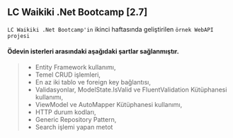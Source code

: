 ## LC Waikiki .Net Bootcamp [2.7]
`LC Waikiki .Net Bootcamp'in` ikinci haftasında geliştirilen `örnek WebAPI projesi`

#### Ödevin isterleri arasındaki aşağıdaki şartlar sağlanmıştır.

> * Entity Framework kullanımı,
> * Temel CRUD işlemleri,
> * En az iki tablo ve foreign key bağlantısı,
> * Validasyonlar, ModelState.IsValid ve FluentValidation Kütüphanesi kullanımı,
> * ViewModel ve AutoMapper Kütüphanesi kullanımı,
> * HTTP durum kodları,
> * Generic Repository Pattern,
> * Search işlemi yapan metot
